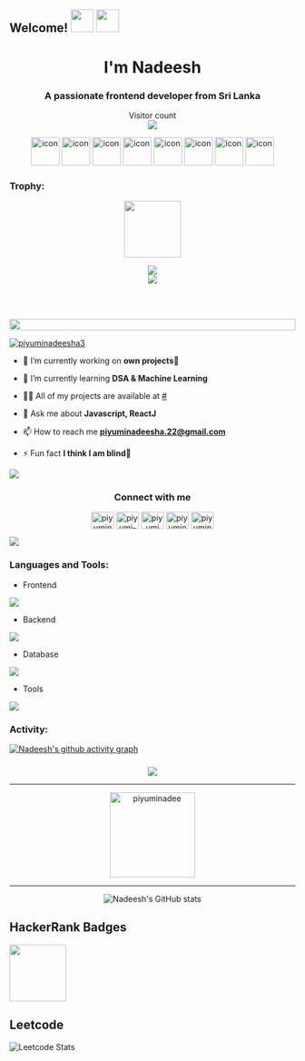 ## Welcome! <img src="https://media.giphy.com/media/hvRJCLFzcasrR4ia7z/giphy.gif" width="40px"> <img src="https://media.giphy.com/media/H2zjDfFXWTCSU8LxeB/giphy.gif?cid=ecf05e47oyn9ib20obtrvmd89d1lo2hg3yfcueahsdzjjvt6&rid=giphy.gif&ct=s" align="rigt" width="40" height="40">
<h1 align="center"> I'm Nadeesh</h1>
<h3 align="center">A passionate frontend developer from Sri Lanka</h3>

<p align="center"> 
  Visitor count<br>
  <img src="https://profile-counter.glitch.me/piyuminadee/count.svg" />
</p>



<div align="center">
  <img src="https://techstack-generator.vercel.app/csharp-icon.svg" alt="icon" width="50" height="50" />
  <img src="https://techstack-generator.vercel.app/python-icon.svg" alt="icon" width="50" height="50" />
  <img src="https://techstack-generator.vercel.app/java-icon.svg" alt="icon" width="50" height="50" />
  <img src="https://techstack-generator.vercel.app/ts-icon.svg" alt="icon" width="50" height="50" />
  <img src="https://techstack-generator.vercel.app/js-icon.svg" alt="icon"width="50" height="50" />
  <img src="https://techstack-generator.vercel.app/react-icon.svg" alt="icon" width="50" height="50" />
 <img src="https://techstack-generator.vercel.app/mysql-icon.svg" alt="icon" width="50" height="50" />
   <img src="https://techstack-generator.vercel.app/github-icon.svg" alt="icon" width="50" height="50" />
    
  
</div>

<h3 align="left">Trophy:</h3>

<p align="center">
<img src="https://media.tenor.com/0ENB5HuTH0gAAAAi/trophy-beker.gif"  width="100px" height="100px"></p>

<div align="center">
<img src="https://github-profile-trophy.vercel.app/?username=piyuminadee&theme=matrix&no-bg=true&no-frame=true&row=1&column=4&title=MultiLanguage,Commits,PullRequest,Reviews">
 </div>

<div align="center">
<img src="https://github-profile-trophy.vercel.app/?username=piyuminadee&theme=matrix&no-bg=true&no-frame=true&row=1&column=4&title=Repositories,Organizations,Stars,Followers">
 </div>

 
 <br><br>

<img src="https://i.imgur.com/dBaSKWF.gif" height="20" width="100%">


<p align="left"> <a href="https://twitter.com/piyuminadeesha3" target="blank"><img src="https://img.shields.io/twitter/follow/piyuminadeesha3?logo=twitter&style=for-the-badge" alt="piyuminadeesha3" /></a> </p>

- 🔭 I’m currently working on **own projects🚀**

- 🌱 I’m currently learning **DSA & Machine Learning**

- 👨‍💻 All of my projects are available at [#](#)

- 💬 Ask me about **Javascript, ReactJ**

- 📫 How to reach me **piyuminadeesha.22@gmail.com**

- ⚡ Fun fact **I think I am blind🧐**

<img src="https://user-images.githubusercontent.com/73097560/115834477-dbab4500-a447-11eb-908a-139a6edaec5c.gif">
<h3 align="center">Connect with me</h3>
<p align="center">
<a href="https://twitter.com/piyuminadeesha3" target="blank"><img align="center" src="https://raw.githubusercontent.com/rahuldkjain/github-profile-readme-generator/master/src/images/icons/Social/twitter.svg" alt="piyuminadeesha3" height="30" width="40" /></a>
<a href="https://linkedin.com/in/piyumi-weerarathna-36ba26214" target="blank"><img align="center" src="https://raw.githubusercontent.com/rahuldkjain/github-profile-readme-generator/master/src/images/icons/Social/linked-in-alt.svg" alt="piyumi-weerarathna-36ba26214" height="30" width="40" /></a>
<a href="https://instagram.com/piyumi weerarathna" target="blank"><img align="center" src="https://raw.githubusercontent.com/rahuldkjain/github-profile-readme-generator/master/src/images/icons/Social/instagram.svg" alt="piyumi weerarathna" height="30" width="40" /></a>
<a href="https://www.hackerrank.com/piyuminadeesha_1" target="blank"><img align="center" src="https://raw.githubusercontent.com/rahuldkjain/github-profile-readme-generator/master/src/images/icons/Social/hackerrank.svg" alt="piyuminadeesha_1" height="30" width="40" /></a>
<a href="https://auth.geeksforgeeks.org/user/piyuminadki1r" target="blank"><img align="center" src="https://raw.githubusercontent.com/rahuldkjain/github-profile-readme-generator/master/src/images/icons/Social/geeks-for-geeks.svg" alt="piyuminadki1r" height="30" width="40" /></a>
</p>
<img src="https://user-images.githubusercontent.com/73097560/115834477-dbab4500-a447-11eb-908a-139a6edaec5c.gif">


<h3 align="left">Languages and Tools:</h3>

- Frontend
<p align="left">
  <a href="https://skillicons.dev">
    <img src="https://skillicons.dev/icons?i=html,css,bootstrap,jquery,js,react,nextjs,redux,tailwind" />
  </a>
</p>

- Backend
<p align="left">
  <a href="https://skillicons.dev">
    <img src="https://skillicons.dev/icons?i=php,java,nodejs,express,spring,fastapi,dotnet" />
  </a>
</p>

- Database
<p align="left">
  <a href="https://skillicons.dev">
    <img src="https://skillicons.dev/icons?i=mysql,postgresql,mongodb" />
  </a>
</p>

- Tools
<p align="left">
  <a href="https://skillicons.dev">
    <img src="https://skillicons.dev/icons?i=git,github,figma,idea,vscode,pycharm,illustrator,photoshop,visualstudio,postman" />
  </a>
</p>


<h3 align="left">Activity:</h3>



[![Nadeesh's github activity graph](https://github-readme-activity-graph.vercel.app/graph?username=piyuminadee&bg_color=tokyo-night&color=708090&line=24292e&point=24292e&area=true&hide_border=true)](https://github.com/piyuminadee/github-readme-activity-graph)
<br>

###

<div align="center">
  <a href="https://github.com/piyuminadee/github-readme-stats"><img align="center" src="https://github-readme-stats.vercel.app/api/top-langs/?username=piyuminadee&layout=compact&theme=algolia&hide_border=false" /></a>
</div><hr>
<div align="center">
 <img align="center" src="https://github-readme-streak-stats.herokuapp.com/?user=piyuminadee&theme=transparent" height="150" alt="piyuminadee" /></div> <hr>
 <div align="center">


![Nadeesh's GitHub stats](https://github-readme-stats.vercel.app/api?username=piyuminadee\&theme=transparent\&show_icons=true\&show=reviews,prs_merged,prs_merged_percentage\&hide=contribs,issues ) 

</div>


## HackerRank Badges

<img src ="./badges/images.jpeg" width="100px"  />

## Leetcode
![Leetcode Stats](https://leetcard.jacoblin.cool/piyuminadee)


